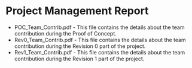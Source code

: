# Project Management Report

- POC_Team_Contrib.pdf - This file contains the details about the team contribution during the Proof of Concept.
- Rev0_Team_Contrib.pdf - This file contains the details about the team contribution during the Revision 0 part of the project.
- Rev1_Team_Contrib.pdf - This file contains the details about the team contribution during the Revision 1 part of the project.
